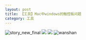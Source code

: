 ```yaml
---
layout: post
title: 【工具】Mac中windows的触控板问题
category: 工具
---
```

![story_new_final](http://rbwl8nwm4.hd-bkt.clouddn.com/img/story_new_final_0322.png)
![](http://rc5p5sl4z.hd-bkt.clouddn.com/img/tools-220517-2.jpg)
![](http://rc5p5sl4z.hd-bkt.clouddn.com/img/tools-220517-1.jpg)
![wanshan](http://rbwl8nwm4.hd-bkt.clouddn.com/img/wanshan.png)
  




